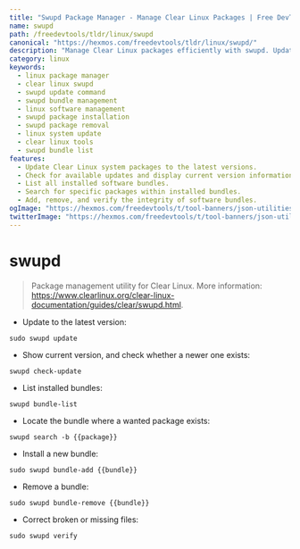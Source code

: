 ```yaml
---
title: "Swupd Package Manager - Manage Clear Linux Packages | Free DevTools"
name: swupd
path: /freedevtools/tldr/linux/swupd
canonical: "https://hexmos.com/freedevtools/tldr/linux/swupd/"
description: "Manage Clear Linux packages efficiently with swupd. Update, install, remove, and verify bundles effortlessly. Free online tool, no registration required."
category: linux
keywords:
  - linux package manager
  - clear linux swupd
  - swupd update command
  - swupd bundle management
  - linux software management
  - swupd package installation
  - swupd package removal
  - linux system update
  - clear linux tools
  - swupd bundle list
features:
  - Update Clear Linux system packages to the latest versions.
  - Check for available updates and display current version information.
  - List all installed software bundles.
  - Search for specific packages within installed bundles.
  - Add, remove, and verify the integrity of software bundles.
ogImage: "https://hexmos.com/freedevtools/t/tool-banners/json-utilities-banner.png"
twitterImage: "https://hexmos.com/freedevtools/t/tool-banners/json-utilities-banner.png"
---
```


# swupd

> Package management utility for Clear Linux.
> More information: <https://www.clearlinux.org/clear-linux-documentation/guides/clear/swupd.html>.

- Update to the latest version:

`sudo swupd update`

- Show current version, and check whether a newer one exists:

`swupd check-update`

- List installed bundles:

`swupd bundle-list`

- Locate the bundle where a wanted package exists:

`swupd search -b {{package}}`

- Install a new bundle:

`sudo swupd bundle-add {{bundle}}`

- Remove a bundle:

`sudo swupd bundle-remove {{bundle}}`

- Correct broken or missing files:

`sudo swupd verify`
